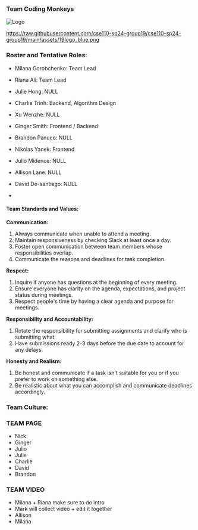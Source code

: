 ### Team Coding Monkeys
![Logo]((https://github.com/cse110-sp24-group19/cse110-sp24-group19/blob/main/admin/branding/19logo_blue.png?raw=true))

https://raw.githubusercontent.com/cse110-sp24-group19/cse110-sp24-group19/main/assets/19logo_blue.png

### Roster and Tentative Roles:
- Milana Gorobchenko: Team Lead
  >
- Riana Ali: Team Lead
  >
- Julie Hong: NULL
  >
- Charlie Trinh: Backend, Algorithm Design
  >
- Xu Wenzhe: NULL
  >
- Ginger Smith: Frontend / Backend
  >
- Brandon Panuco: NULL
  >
- Nikolas Yanek: Frontend
  >
- Julio Midence: NULL
  >
- Allison Lane: NULL
  >
- David De-santiago: NULL
  >
-

#### Team Standards and Values:

**Communication:**
1. Always communicate when unable to attend a meeting.
2. Maintain responsiveness by checking Slack at least once a day.
3. Foster open communication between team members whose responsibilities overlap.
4. Communicate the reasons and deadlines for task completion.

**Respect:**
1. Inquire if anyone has questions at the beginning of every meeting.
2. Ensure everyone has clarity on the agenda, expectations, and project status during meetings.
3. Respect people's time by having a clear agenda and purpose for meetings.

**Responsibility and Accountability:**
1. Rotate the responsibility for submitting assignments and clarify who is submitting what.
2. Have submissions ready 2-3 days before the due date to account for any delays.

**Honesty and Realism:**
1. Be honest and communicate if a task isn't suitable for you or if you prefer to work on something else.
2. Be realistic about what you can accomplish and communicate deadlines accordingly.

### Team Culture:


### TEAM PAGE
- Nick
- Ginger
- Julio
- Julie
- Charlie
- David
- Brandon

### TEAM VIDEO
- Milana + Riana make sure to do intro
- Mark will collect video + edit it together
- Allison
- Milana
